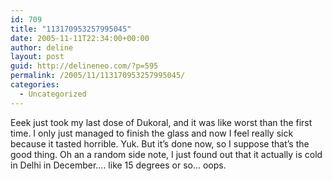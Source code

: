 ```yaml
---
id: 709
title: "113170953257995045"
date: 2005-11-11T22:34:00+00:00
author: deline
layout: post
guid: http://delineneo.com/?p=595
permalink: /2005/11/113170953257995045/
categories:
  - Uncategorized
---
```

Eeek just took my last dose of Dukoral, and it was like worst than the first time. I only just managed to finish the glass and now I feel really sick because it tasted horrible. Yuk. But it&#8217;s done now, so I suppose that&#8217;s the good thing. Oh an a random side note, I just found out that it actually is cold in Delhi in December&#8230;. like 15 degrees or so&#8230; oops.